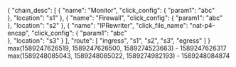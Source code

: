 {
    "chain_desc": [
        {
            "name": "Monitor",
            "click_config": {
                "param1": "abc"    
            },
            "location": "s1"
        },
        {
            "name": "Firewall",
            "click_config": {
                "param1": "abc"    
            },
            "location": "s2"
        },
        {
            "name": "IPRewriter",
            "click_file_name": "nat-p4-encap",
            "click_config": {
                "param1": "abc"    
            },
            "location": "s3"
        }
    ],
    "route": [
        "ingress",
        "s1",
        "s2",
        "s3",
        "egress"
    ]
}
max(1589247626519, 1589247626500, 1589274523663) - 1589247626317
max(1589248085043, 1589248085022, 1589274982193) - 1589248084874
